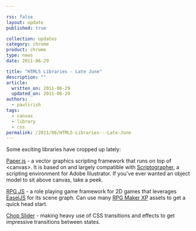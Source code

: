 ```yaml
---

rss: false
layout: update
published: true

collection: updates
category: chrome
product: chrome
type: news
date: 2011-06-29

title: "HTML5 Libraries - Late June"
description: ""
article:
  written_on: 2011-06-29
  updated_on: 2011-06-29
authors:
  - paulirish
tags:
  - canvas
  - library
  - css
permalink: /2011/06/HTML5-Libraries---Late-June
---
```

Some exciting libraries have cropped up lately:

<a href="http://paperjs.org/">Paper.js</a> - a vector graphics scripting framework that runs on top of &lt;canvas>. It is based on and largely compatible with <a href="http://scriptographer.org" target="_blank">Scriptographer</a>, a scripting environment for Adobe Illustrator. If you've ever wanted an object model to sit above canvas, take a peek.

<a href="http://rpgjs.com/">RPG JS</a> - a role playing game framework for 2D games that leverages <a href="http://easeljs.com/">EaselJS</a> for its scene graph. Can use many <a href="http://www.rpgmakerweb.com/product/rpg-maker-xp">RPG Maker XP</a> assets to get a quick head start.

<a href="http://www.idangero.us/cs/">Chop Slider</a> - making heavy use of CSS transitions and effects to get impressive transitions between states.